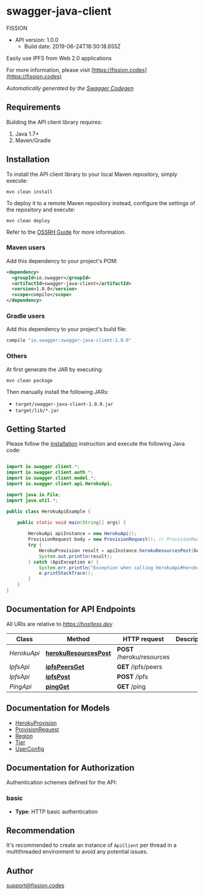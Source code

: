# swagger-java-client

FISSION
- API version: 1.0.0
  - Build date: 2019-06-24T18:30:18.655Z

Easily use IPFS from Web 2.0 applications

  For more information, please visit [https://fission.codes](https://fission.codes)

*Automatically generated by the [Swagger Codegen](https://github.com/swagger-api/swagger-codegen)*


## Requirements

Building the API client library requires:
1. Java 1.7+
2. Maven/Gradle

## Installation

To install the API client library to your local Maven repository, simply execute:

```shell
mvn clean install
```

To deploy it to a remote Maven repository instead, configure the settings of the repository and execute:

```shell
mvn clean deploy
```

Refer to the [OSSRH Guide](http://central.sonatype.org/pages/ossrh-guide.html) for more information.

### Maven users

Add this dependency to your project's POM:

```xml
<dependency>
  <groupId>io.swagger</groupId>
  <artifactId>swagger-java-client</artifactId>
  <version>1.0.0</version>
  <scope>compile</scope>
</dependency>
```

### Gradle users

Add this dependency to your project's build file:

```groovy
compile "io.swagger:swagger-java-client:1.0.0"
```

### Others

At first generate the JAR by executing:

```shell
mvn clean package
```

Then manually install the following JARs:

* `target/swagger-java-client-1.0.0.jar`
* `target/lib/*.jar`

## Getting Started

Please follow the [installation](#installation) instruction and execute the following Java code:

```java

import io.swagger.client.*;
import io.swagger.client.auth.*;
import io.swagger.client.model.*;
import io.swagger.client.api.HerokuApi;

import java.io.File;
import java.util.*;

public class HerokuApiExample {

    public static void main(String[] args) {
        
        HerokuApi apiInstance = new HerokuApi();
        ProvisionRequest body = new ProvisionRequest(); // ProvisionRequest | 
        try {
            HerokuProvision result = apiInstance.herokuResourcesPost(body);
            System.out.println(result);
        } catch (ApiException e) {
            System.err.println("Exception when calling HerokuApi#herokuResourcesPost");
            e.printStackTrace();
        }
    }
}

```

## Documentation for API Endpoints

All URIs are relative to *https://hostless.dev*

Class | Method | HTTP request | Description
------------ | ------------- | ------------- | -------------
*HerokuApi* | [**herokuResourcesPost**](docs/HerokuApi.md#herokuResourcesPost) | **POST** /heroku/resources | 
*IpfsApi* | [**ipfsPeersGet**](docs/IpfsApi.md#ipfsPeersGet) | **GET** /ipfs/peers | 
*IpfsApi* | [**ipfsPost**](docs/IpfsApi.md#ipfsPost) | **POST** /ipfs | 
*PingApi* | [**pingGet**](docs/PingApi.md#pingGet) | **GET** /ping | 


## Documentation for Models

 - [HerokuProvision](docs/HerokuProvision.md)
 - [ProvisionRequest](docs/ProvisionRequest.md)
 - [Region](docs/Region.md)
 - [Tier](docs/Tier.md)
 - [UserConfig](docs/UserConfig.md)


## Documentation for Authorization

Authentication schemes defined for the API:
### basic

- **Type**: HTTP basic authentication


## Recommendation

It's recommended to create an instance of `ApiClient` per thread in a multithreaded environment to avoid any potential issues.

## Author

support@fission.codes

